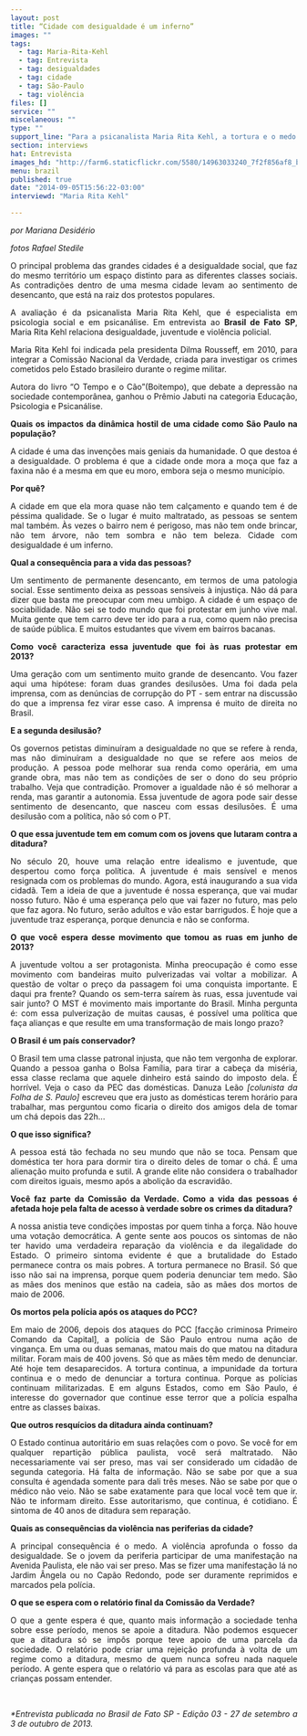 ```yaml
---
layout: post
title: “Cidade com desigualdade é um inferno”
images: ""
tags:
  - tag: Maria-Rita-Kehl
  - tag: Entrevista
  - tag: desigualdades
  - tag: cidade
  - tag: São-Paulo
  - tag: violência
files: []
service: ""
miscelaneous: ""
type: ""
support_line: "Para a psicanalista Maria Rita Kehl, a tortura e o medo de denuncia-la seguem existindo no Brasil"
section: interviews
hat: Entrevista
images_hd: "http://farm6.staticflickr.com/5580/14963033240_7f2f856af8_b.jpg"
menu: brazil
published: true
date: "2014-09-05T15:56:22-03:00"
interviewd: "Maria Rita Kehl"

---
```

<p style="text-align:justify"><em>por Mariana Desid&eacute;rio</em></p>

<p style="text-align:justify"><em>fotos Rafael Stedile</em></p>

<p style="text-align:justify">O principal problema das grandes cidades &eacute; a desigualdade social, que faz do mesmo territ&oacute;rio um espa&ccedil;o distinto para as diferentes classes sociais. As contradi&ccedil;&otilde;es dentro de uma mesma cidade levam ao sentimento de desencanto, que est&aacute; na raiz dos protestos populares.</p>

<p style="text-align:justify">A avalia&ccedil;&atilde;o &eacute; da psicanalista Maria Rita Kehl, que &eacute; especialista em psicologia social e em psican&aacute;lise. Em entrevista ao <strong>Brasil de Fato SP</strong>, Maria Rita Kehl relaciona desigualdade, juventude e viol&ecirc;ncia policial.</p>

<p style="text-align:justify">Maria Rita Kehl foi indicada pela presidenta Dilma Rousseff, em 2010, para integrar a Comiss&atilde;o Nacional da Verdade, criada para investigar os crimes cometidos pelo Estado brasileiro durante o regime militar.</p>

<p style="text-align:justify">Autora do livro &ldquo;O Tempo e o C&atilde;o&rdquo;(Boitempo), que debate a depress&atilde;o na sociedade contempor&acirc;nea, ganhou o Pr&ecirc;mio Jabuti na categoria Educa&ccedil;&atilde;o, Psicologia e Psican&aacute;lise.&nbsp;</p>

<p style="text-align:justify"><strong>Quais os impactos da din&acirc;mica hostil de uma cidade como S&atilde;o Paulo na popula&ccedil;&atilde;o?</strong></p>

<p style="text-align:justify">A cidade &eacute; uma das inven&ccedil;&otilde;es mais geniais da humanidade. O que destoa &eacute; a desigualdade. O problema &eacute; que a cidade onde mora a mo&ccedil;a que faz a faxina n&atilde;o &eacute; a mesma em que eu moro, embora seja o mesmo munic&iacute;pio.&nbsp;</p>

<p style="text-align:justify"><strong>Por qu&ecirc;?</strong></p>

<p style="text-align:justify">A cidade em que ela mora quase n&atilde;o tem cal&ccedil;amento e quando tem &eacute; de p&eacute;ssima qualidade. Se o lugar &eacute; muito maltratado, as pessoas se sentem mal tamb&eacute;m. &Agrave;s vezes o bairro nem &eacute; perigoso, mas n&atilde;o tem onde brincar, n&atilde;o tem &aacute;rvore, n&atilde;o tem sombra e n&atilde;o tem beleza. Cidade com desigualdade &eacute; um inferno.&nbsp;</p>

<p style="text-align:justify"><strong>Qual a consequ&ecirc;ncia para a vida das pessoas?</strong></p>

<p style="text-align:justify">Um sentimento de permanente desencanto, em termos de uma patologia social. Esse sentimento deixa as pessoas sens&iacute;veis &agrave; injusti&ccedil;a. N&atilde;o d&aacute; para dizer que basta me preocupar com meu umbigo. A cidade &eacute; um espa&ccedil;o de sociabilidade. N&atilde;o sei se todo mundo que foi protestar em junho vive mal. Muita gente que tem carro deve ter ido para a rua, como quem n&atilde;o precisa de sa&uacute;de p&uacute;blica. E muitos estudantes que vivem em bairros bacanas.&nbsp;</p>

<p style="text-align:justify"><strong>Como voc&ecirc; caracteriza essa juventude que foi &agrave;s ruas protestar em 2013?</strong>&nbsp;</p>

<p style="text-align:justify">Uma gera&ccedil;&atilde;o com um sentimento muito grande de desencanto. Vou fazer aqui uma hip&oacute;tese: foram duas grandes desilus&otilde;es. Uma foi dada pela imprensa, com as den&uacute;ncias de corrup&ccedil;&atilde;o do PT - sem entrar na discuss&atilde;o do que a imprensa fez virar esse caso. A imprensa &eacute; muito de direita no Brasil.</p>

<p style="text-align:justify"><strong>E a segunda desilus&atilde;o?</strong></p>

<p style="text-align:justify">Os governos petistas diminu&iacute;ram a desigualdade no que se refere &agrave; renda, mas n&atilde;o diminu&iacute;ram a desigualdade no que se refere aos meios de produ&ccedil;&atilde;o. A pessoa pode melhorar sua renda como oper&aacute;ria, em uma grande obra, mas n&atilde;o tem as condi&ccedil;&otilde;es de ser o dono do seu pr&oacute;prio trabalho. Veja que contradi&ccedil;&atilde;o. Promover a igualdade n&atilde;o &eacute; s&oacute; melhorar a renda, mas garantir a autonomia. Essa juventude de agora pode sair desse sentimento de desencanto, que nasceu com essas desilus&otilde;es. &Eacute; uma desilus&atilde;o com a pol&iacute;tica, n&atilde;o s&oacute; com o PT.</p>

<p style="text-align:justify"><strong>O que essa juventude tem em comum com os jovens que lutaram contra a ditadura?&nbsp;</strong></p>

<p style="text-align:justify">No s&eacute;culo 20, houve uma rela&ccedil;&atilde;o entre idealismo e juventude, que despertou como for&ccedil;a pol&iacute;tica. A juventude &eacute; mais sens&iacute;vel e menos resignada com os problemas do mundo. Agora, est&aacute; inaugurando a sua vida cidad&atilde;. Tem a ideia de que a juventude &eacute; nossa esperan&ccedil;a, que vai mudar nosso futuro. N&atilde;o &eacute; uma esperan&ccedil;a pelo que vai fazer no futuro, mas pelo que faz agora. No futuro, ser&atilde;o adultos e v&atilde;o estar barrigudos. &Eacute; hoje que a juventude traz esperan&ccedil;a, porque denuncia e n&atilde;o se conforma.</p>

<p style="text-align:justify"><strong>O que voc&ecirc; espera desse movimento que tomou as ruas em junho de 2013?</strong></p>

<p style="text-align:justify">A juventude voltou a ser protagonista. Minha preocupa&ccedil;&atilde;o &eacute; como esse movimento com bandeiras muito pulverizadas vai voltar a mobilizar. A quest&atilde;o de voltar o pre&ccedil;o da passagem foi uma conquista importante. E daqui pra frente? Quando os sem-terra sa&iacute;rem &agrave;s ruas, essa juventude vai sair junto? O MST &eacute; movimento mais importante do Brasil. Minha pergunta &eacute;: com essa pulveriza&ccedil;&atilde;o de muitas causas, &eacute; poss&iacute;vel uma pol&iacute;tica que fa&ccedil;a alian&ccedil;as e que resulte em uma transforma&ccedil;&atilde;o de mais longo prazo?</p>

<p style="text-align:justify"><strong>O Brasil &eacute; um pa&iacute;s conservador?</strong></p>

<p style="text-align:justify">O Brasil tem uma classe patronal injusta, que n&atilde;o tem vergonha de explorar. Quando a pessoa ganha o Bolsa Fam&iacute;lia, para tirar a cabe&ccedil;a da mis&eacute;ria, essa classe reclama que aquele dinheiro est&aacute; saindo do imposto dela. &Eacute; horr&iacute;vel. Veja o caso da PEC das dom&eacute;sticas. Danuza Le&atilde;o <em>[colunista da Folha de S. Paulo]</em> escreveu que era justo as dom&eacute;sticas terem hor&aacute;rio para trabalhar, mas perguntou como ficaria o direito dos amigos dela de tomar um ch&aacute; depois das 22h...&nbsp;</p>

<p style="text-align:justify"><strong>O que isso significa?</strong></p>

<p style="text-align:justify">A pessoa est&aacute; t&atilde;o fechada no seu mundo que n&atilde;o se toca. Pensam que dom&eacute;stica ter hora para dormir tira o direito deles de tomar o ch&aacute;. &Eacute; uma aliena&ccedil;&atilde;o muito profunda e sutil. A grande elite n&atilde;o considera o trabalhador com direitos iguais, mesmo ap&oacute;s a aboli&ccedil;&atilde;o da escravid&atilde;o.</p>

<p style="text-align:justify"><strong>Voc&ecirc; faz parte da Comiss&atilde;o da Verdade. Como a vida das pessoas &eacute; afetada hoje pela falta de acesso &agrave; verdade sobre os crimes da ditadura?&nbsp;</strong></p>

<p style="text-align:justify">A nossa anistia teve condi&ccedil;&otilde;es impostas por quem tinha a for&ccedil;a. N&atilde;o houve uma vota&ccedil;&atilde;o democr&aacute;tica. A gente sente aos poucos os sintomas de n&atilde;o ter havido uma verdadeira repara&ccedil;&atilde;o da viol&ecirc;ncia e da ilegalidade do Estado. O primeiro sintoma evidente &eacute; que a brutalidade do Estado permanece contra os mais pobres. A tortura permanece no Brasil. S&oacute; que isso n&atilde;o sai na imprensa, porque quem poderia denunciar tem medo. S&atilde;o as m&atilde;es dos meninos que est&atilde;o na cadeia, s&atilde;o as m&atilde;es dos mortos de maio de 2006.&nbsp;</p>

<p style="text-align:justify"><strong>Os mortos pela pol&iacute;cia ap&oacute;s os ataques do PCC?</strong></p>

<p style="text-align:justify">Em maio de 2006, depois dos ataques do PCC [fac&ccedil;&atilde;o criminosa Primeiro Comando da Capital], a pol&iacute;cia de S&atilde;o Paulo entrou numa a&ccedil;&atilde;o de vingan&ccedil;a. Em uma ou duas semanas, matou mais do que matou na ditadura militar. Foram mais de 400 jovens. S&oacute; que as m&atilde;es t&ecirc;m medo de denunciar. At&eacute; hoje tem desaparecidos. A tortura continua, a impunidade da tortura continua e o medo de denunciar a tortura continua. Porque as pol&iacute;cias continuam militarizadas. E em alguns Estados, como em S&atilde;o Paulo, &eacute; interesse do governador que continue esse terror que a pol&iacute;cia espalha entre as classes baixas.&nbsp;</p>

<p style="text-align:justify"><strong>Que outros resqu&iacute;cios da ditadura ainda continuam?</strong></p>

<p style="text-align:justify">O Estado continua autorit&aacute;rio em suas rela&ccedil;&otilde;es com o povo. Se voc&ecirc; for em qualquer reparti&ccedil;&atilde;o p&uacute;blica paulista, voc&ecirc; ser&aacute; maltratado. N&atilde;o necessariamente vai ser preso, mas vai ser considerado um cidad&atilde;o de segunda categoria. H&aacute; falta de informa&ccedil;&atilde;o. N&atilde;o se sabe por que a sua consulta &eacute; agendada somente para dali tr&ecirc;s meses. N&atilde;o se sabe por que o m&eacute;dico n&atilde;o veio. N&atilde;o se sabe exatamente para que local voc&ecirc; tem que ir. N&atilde;o te informam direito. Esse autoritarismo, que continua, &eacute; cotidiano. &Eacute; sintoma de 40 anos de ditadura sem repara&ccedil;&atilde;o.</p>

<p style="text-align:justify"><strong>Quais as consequ&ecirc;ncias da viol&ecirc;ncia nas periferias da cidade?</strong></p>

<p style="text-align:justify">A principal consequ&ecirc;ncia &eacute; o medo. A viol&ecirc;ncia aprofunda o fosso da desigualdade. Se o jovem da periferia participar de uma manifesta&ccedil;&atilde;o na Avenida Paulista, ele n&atilde;o vai ser preso. Mas se fizer uma manifesta&ccedil;&atilde;o l&aacute; no Jardim &Acirc;ngela ou no Cap&atilde;o Redondo, pode ser duramente reprimidos e marcados pela pol&iacute;cia.</p>

<p style="text-align:justify"><strong>O que se espera com o relat&oacute;rio final da Comiss&atilde;o da Verdade?</strong></p>

<p style="text-align:justify">O que a gente espera &eacute; que, quanto mais informa&ccedil;&atilde;o a sociedade tenha sobre esse per&iacute;odo, menos se apoie a ditadura. N&atilde;o podemos esquecer que a ditadura s&oacute; se imp&ocirc;s porque teve apoio de uma parcela da sociedade. O relat&oacute;rio pode criar uma rejei&ccedil;&atilde;o profunda &agrave; volta de um regime como a ditadura, mesmo de quem nunca sofreu nada naquele per&iacute;odo. A gente espera que o relat&oacute;rio v&aacute; para as escolas para que at&eacute; as crian&ccedil;as possam entender.</p>

<p style="text-align:justify">&nbsp;</p>

<p style="text-align:justify"><em>*Entrevista publicada no Brasil de Fato SP - Edi&ccedil;&atilde;o 03 - 27 de setembro a 3 de outubro de 2013.</em></p>
